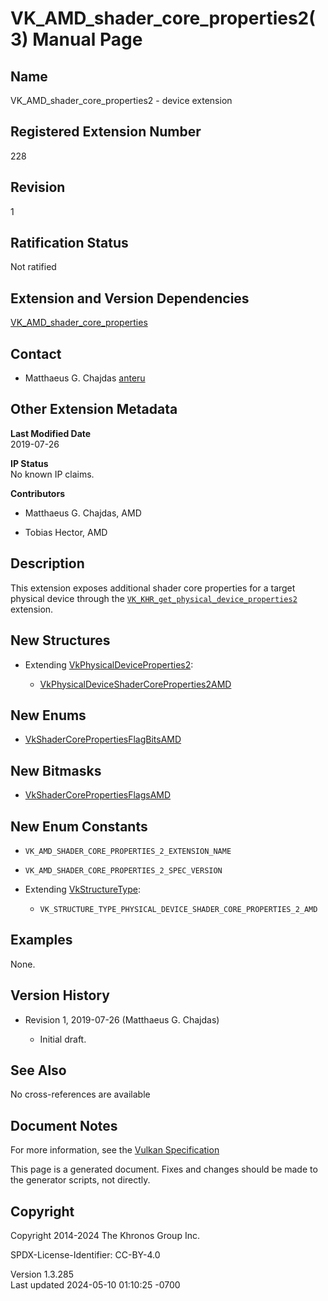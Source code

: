 # VK_AMD_shader_core_properties2(3) Manual Page

## Name

VK_AMD_shader_core_properties2 - device extension



## <a href="#_registered_extension_number" class="anchor"></a>Registered Extension Number

228

## <a href="#_revision" class="anchor"></a>Revision

1

## <a href="#_ratification_status" class="anchor"></a>Ratification Status

Not ratified

## <a href="#_extension_and_version_dependencies" class="anchor"></a>Extension and Version Dependencies

[VK_AMD_shader_core_properties](https://registry.khronos.org/vulkan/specs/1.3-extensions/man/html/VK_AMD_shader_core_properties.html)  

## <a href="#_contact" class="anchor"></a>Contact

- Matthaeus G. Chajdas <a
  href="https://github.com/KhronosGroup/Vulkan-Docs/issues/new?body=%5BVK_AMD_shader_core_properties2%5D%20@anteru%0A*Here%20describe%20the%20issue%20or%20question%20you%20have%20about%20the%20VK_AMD_shader_core_properties2%20extension*"
  target="_blank" rel="nofollow noopener"><em></em>anteru</a>

## <a href="#_other_extension_metadata" class="anchor"></a>Other Extension Metadata

**Last Modified Date**  
2019-07-26

**IP Status**  
No known IP claims.

**Contributors**  
- Matthaeus G. Chajdas, AMD

- Tobias Hector, AMD

## <a href="#_description" class="anchor"></a>Description

This extension exposes additional shader core properties for a target
physical device through the
[`VK_KHR_get_physical_device_properties2`](VK_KHR_get_physical_device_properties2.html)
extension.

## <a href="#_new_structures" class="anchor"></a>New Structures

- Extending
  [VkPhysicalDeviceProperties2](https://registry.khronos.org/vulkan/specs/1.3-extensions/man/html/VkPhysicalDeviceProperties2.html):

  - [VkPhysicalDeviceShaderCoreProperties2AMD](https://registry.khronos.org/vulkan/specs/1.3-extensions/man/html/VkPhysicalDeviceShaderCoreProperties2AMD.html)

## <a href="#_new_enums" class="anchor"></a>New Enums

- [VkShaderCorePropertiesFlagBitsAMD](https://registry.khronos.org/vulkan/specs/1.3-extensions/man/html/VkShaderCorePropertiesFlagBitsAMD.html)

## <a href="#_new_bitmasks" class="anchor"></a>New Bitmasks

- [VkShaderCorePropertiesFlagsAMD](https://registry.khronos.org/vulkan/specs/1.3-extensions/man/html/VkShaderCorePropertiesFlagsAMD.html)

## <a href="#_new_enum_constants" class="anchor"></a>New Enum Constants

- `VK_AMD_SHADER_CORE_PROPERTIES_2_EXTENSION_NAME`

- `VK_AMD_SHADER_CORE_PROPERTIES_2_SPEC_VERSION`

- Extending [VkStructureType](https://registry.khronos.org/vulkan/specs/1.3-extensions/man/html/VkStructureType.html):

  - `VK_STRUCTURE_TYPE_PHYSICAL_DEVICE_SHADER_CORE_PROPERTIES_2_AMD`

## <a href="#_examples" class="anchor"></a>Examples

None.

## <a href="#_version_history" class="anchor"></a>Version History

- Revision 1, 2019-07-26 (Matthaeus G. Chajdas)

  - Initial draft.

## <a href="#_see_also" class="anchor"></a>See Also

No cross-references are available

## <a href="#_document_notes" class="anchor"></a>Document Notes

For more information, see the <a
href="https://registry.khronos.org/vulkan/specs/1.3-extensions/html/vkspec.html#VK_AMD_shader_core_properties2"
target="_blank" rel="noopener">Vulkan Specification</a>

This page is a generated document. Fixes and changes should be made to
the generator scripts, not directly.

## <a href="#_copyright" class="anchor"></a>Copyright

Copyright 2014-2024 The Khronos Group Inc.

SPDX-License-Identifier: CC-BY-4.0

Version 1.3.285  
Last updated 2024-05-10 01:10:25 -0700

